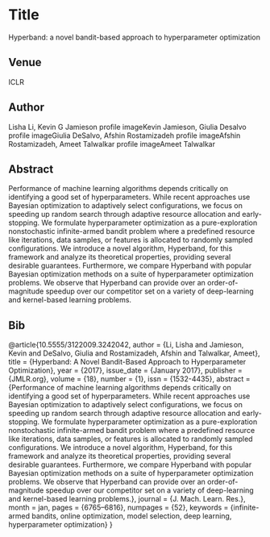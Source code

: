 # Title
Hyperband: a novel bandit-based approach to hyperparameter optimization

## Venue
ICLR

## Author
Lisha Li, Kevin G Jamieson profile imageKevin Jamieson, Giulia  Desalvo profile imageGiulia DeSalvo, Afshin  Rostamizadeh profile imageAfshin Rostamizadeh, Ameet  Talwalkar profile imageAmeet Talwalkar

## Abstract
Performance of machine learning algorithms depends critically on identifying a good set of hyperparameters. While recent approaches use Bayesian optimization to adaptively select configurations, we focus on speeding up random search through adaptive resource allocation and early-stopping. We formulate hyperparameter optimization as a pure-exploration nonstochastic infinite-armed bandit problem where a predefined resource like iterations, data samples, or features is allocated to randomly sampled configurations. We introduce a novel algorithm, Hyperband, for this framework and analyze its theoretical properties, providing several desirable guarantees. Furthermore, we compare Hyperband with popular Bayesian optimization methods on a suite of hyperparameter optimization problems. We observe that Hyperband can provide over an order-of-magnitude speedup over our competitor set on a variety of deep-learning and kernel-based learning problems.

## Bib
@article{10.5555/3122009.3242042,
author = {Li, Lisha and Jamieson, Kevin and DeSalvo, Giulia and Rostamizadeh, Afshin and Talwalkar, Ameet},
title = {Hyperband: A Novel Bandit-Based Approach to Hyperparameter Optimization},
year = {2017},
issue_date = {January 2017},
publisher = {JMLR.org},
volume = {18},
number = {1},
issn = {1532-4435},
abstract = {Performance of machine learning algorithms depends critically on identifying a good set of hyperparameters. While recent approaches use Bayesian optimization to adaptively select configurations, we focus on speeding up random search through adaptive resource allocation and early-stopping. We formulate hyperparameter optimization as a pure-exploration nonstochastic infinite-armed bandit problem where a predefined resource like iterations, data samples, or features is allocated to randomly sampled configurations. We introduce a novel algorithm, Hyperband, for this framework and analyze its theoretical properties, providing several desirable guarantees. Furthermore, we compare Hyperband with popular Bayesian optimization methods on a suite of hyperparameter optimization problems. We observe that Hyperband can provide over an order-of-magnitude speedup over our competitor set on a variety of deep-learning and kernel-based learning problems.},
journal = {J. Mach. Learn. Res.},
month = jan,
pages = {6765–6816},
numpages = {52},
keywords = {infinite-armed bandits, online optimization, model selection, deep learning, hyperparameter optimization}
}